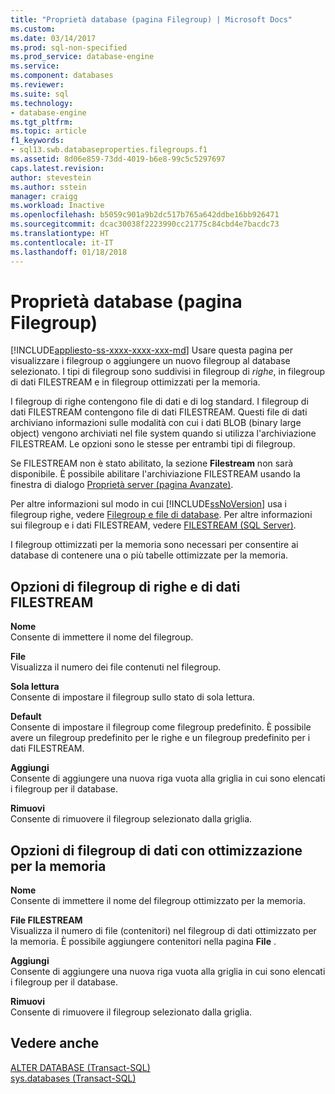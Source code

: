 ```yaml
---
title: "Proprietà database (pagina Filegroup) | Microsoft Docs"
ms.custom: 
ms.date: 03/14/2017
ms.prod: sql-non-specified
ms.prod_service: database-engine
ms.service: 
ms.component: databases
ms.reviewer: 
ms.suite: sql
ms.technology:
- database-engine
ms.tgt_pltfrm: 
ms.topic: article
f1_keywords:
- sql13.swb.databaseproperties.filegroups.f1
ms.assetid: 8d06e859-73dd-4019-b6e8-99c5c5297697
caps.latest.revision: 
author: stevestein
ms.author: sstein
manager: craigg
ms.workload: Inactive
ms.openlocfilehash: b5059c901a9b2dc517b765a642ddbe16bb926471
ms.sourcegitcommit: dcac30038f2223990cc21775c84cbd4e7bacdc73
ms.translationtype: HT
ms.contentlocale: it-IT
ms.lasthandoff: 01/18/2018
---
```

# <a name="database-properties-filegroups-page"></a>Proprietà database (pagina Filegroup)
[!INCLUDE[appliesto-ss-xxxx-xxxx-xxx-md](../../includes/appliesto-ss-xxxx-xxxx-xxx-md.md)] Usare questa pagina per visualizzare i filegroup o aggiungere un nuovo filegroup al database selezionato. I tipi di filegroup sono suddivisi in filegroup di *righe*, in filegroup di dati FILESTREAM e in filegroup ottimizzati per la memoria.  
  
 I filegroup di righe contengono file di dati e di log standard. I filegroup di dati FILESTREAM contengono file di dati FILESTREAM. Questi file di dati archiviano informazioni sulle modalità con cui i dati BLOB (binary large object) vengono archiviati nel file system quando si utilizza l'archiviazione FILESTREAM. Le opzioni sono le stesse per entrambi tipi di filegroup.  
  
 Se FILESTREAM non è stato abilitato, la sezione **Filestream** non sarà disponibile. È possibile abilitare l'archiviazione FILESTREAM usando la finestra di dialogo [Proprietà server (pagina Avanzate)](../../database-engine/configure-windows/server-properties-advanced-page.md).  
  
 Per altre informazioni sul modo in cui [!INCLUDE[ssNoVersion](../../includes/ssnoversion-md.md)] usa i filegroup righe, vedere [Filegroup e file di database](../../relational-databases/databases/database-files-and-filegroups.md). Per altre informazioni sui filegroup e i dati FILESTREAM, vedere [FILESTREAM &#40;SQL Server&#41;](../../relational-databases/blob/filestream-sql-server.md).  
  
 I filegroup ottimizzati per la memoria sono necessari per consentire ai database di contenere una o più tabelle ottimizzate per la memoria.  
  
## <a name="row-and-filestream-data-filegroup-options"></a>Opzioni di filegroup di righe e di dati FILESTREAM  
 **Nome**  
 Consente di immettere il nome del filegroup.  
  
 **File**  
 Visualizza il numero dei file contenuti nel filegroup.  
  
 **Sola lettura**  
 Consente di impostare il filegroup sullo stato di sola lettura.  
  
 **Default**  
 Consente di impostare il filegroup come filegroup predefinito. È possibile avere un filegroup predefinito per le righe e un filegroup predefinito per i dati FILESTREAM.  
  
 **Aggiungi**  
 Consente di aggiungere una nuova riga vuota alla griglia in cui sono elencati i filegroup per il database.  
  
 **Rimuovi**  
 Consente di rimuovere il filegroup selezionato dalla griglia.  
  
## <a name="memory-optimized-data-filegroup-options"></a>Opzioni di filegroup di dati con ottimizzazione per la memoria  
 **Nome**  
 Consente di immettere il nome del filegroup ottimizzato per la memoria.  
  
 **File FILESTREAM**  
 Visualizza il numero di file (contenitori) nel filegroup di dati ottimizzato per la memoria. È possibile aggiungere contenitori nella pagina **File** .  
  
 **Aggiungi**  
 Consente di aggiungere una nuova riga vuota alla griglia in cui sono elencati i filegroup per il database.  
  
 **Rimuovi**  
 Consente di rimuovere il filegroup selezionato dalla griglia.  
  
## <a name="see-also"></a>Vedere anche  
 [ALTER DATABASE &#40;Transact-SQL&#41;](../../t-sql/statements/alter-database-transact-sql.md)   
 [sys.databases &#40;Transact-SQL&#41;](../../relational-databases/system-catalog-views/sys-databases-transact-sql.md)  
  
  
